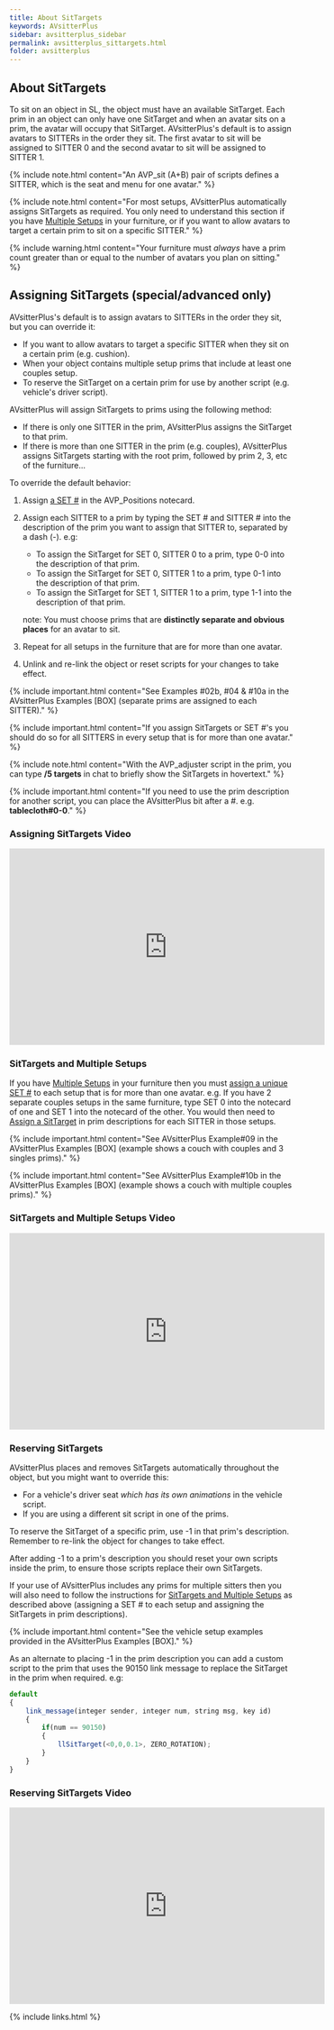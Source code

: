 ```yaml
---
title: About SitTargets
keywords: AVsitterPlus
sidebar: avsitterplus_sidebar
permalink: avsitterplus_sittargets.html
folder: avsitterplus
---
```


## About SitTargets

To sit on an object in SL, the object must have an available SitTarget. Each prim in an object can only have one SitTarget and when an avatar sits on a prim, the avatar will occupy that SitTarget. AVsitterPlus's default is to assign avatars to SITTERs in the order they sit. The first avatar to sit will be assigned to SITTER 0 and the second avatar to sit will be assigned to SITTER 1.

{% include note.html content="An AVP_sit (A+B) pair of scripts defines a SITTER, which is the seat and menu for one avatar." %}

{% include note.html content="For most setups, AVsitterPlus automatically assigns SitTargets as required. You only need to understand this section if you have [Multiple Setups](/avsitterplus_home.html#multiple-setups) in your furniture, or if you want to allow avatars to target a certain prim to sit on a specific SITTER." %}

{% include warning.html content="Your furniture must *always* have a prim count greater than or equal to the number of avatars you plan on sitting." %}

## Assigning SitTargets (special/advanced only)
AVsitterPlus's default is to assign avatars to SITTERs in the order they sit, but you can override it:

- If you want to allow avatars to target a specific SITTER when they sit on a certain prim (e.g. cushion).
- When your object contains multiple setup prims that include at least one couples setup.
- To reserve the SitTarget on a certain prim for use by another script (e.g. vehicle's driver script).

AVsitterPlus will assign SitTargets to prims using the following method:

- If there is only one SITTER in the prim, AVsitterPlus assigns the SitTarget to that prim.
- If there is more than one SITTER in the prim (e.g. couples), AVsitterPlus assigns SitTargets starting with the root prim, followed by prim 2, 3, etc of the furniture...

To override the default behavior:

1. Assign <a href="/avsitterplus_avp_positions.html#set">a SET #</a> in the AVP_Positions notecard.
2. Assign each SITTER to a prim by typing the SET # and SITTER # into the description of the prim you want to assign that SITTER to, separated by a dash (-). e.g:
    - To assign the SitTarget for SET 0, SITTER 0 to a prim, type 0-0 into the description of that prim.
    - To assign the SitTarget for SET 0, SITTER 1 to a prim, type 0-1 into the description of that prim.
    - To assign the SitTarget for SET 1, SITTER 1 to a prim, type 1-1 into the description of that prim.

    note: You must choose prims that are <b>distinctly separate and obvious places</b> for an avatar to sit.

3. Repeat for all setups in the furniture that are for more than one avatar.
4. Unlink and re-link the object or reset scripts for your changes to take effect.

{% include important.html content="See Examples #02b, #04 & #10a in the AVsitterPlus Examples [BOX] (separate prims are assigned to each SITTER)." %}

{% include important.html content="If you assign SitTargets or SET #'s you should do so for all SITTERS in every setup that is for more than one avatar." %}

{% include note.html content="With the AVP_adjuster script in the prim, you can type **/5 targets** in chat to briefly show the SitTargets in hovertext." %}

{% include important.html content="If you need to use the prim description for another script, you can place the AVsitterPlus bit after a #. e.g. **tablecloth#0-0**." %}

### Assigning SitTargets Video

<iframe height="349" src="https://www.youtube.com/embed/RYqGKGk21D8?rel=0" frameborder="0" width="560" allowfullscreen=""></iframe>

### SitTargets and Multiple Setups
If you have [Multiple Setups](/avsitterplus_home.html#multiple-setups) in your furniture then you must [assign a unique SET #](/avsitterplus_avp_positions.html#set) to each setup that is for more than one avatar. e.g. If you have 2 separate couples setups in the same furniture, type SET 0 into the notecard of one and SET 1 into the notecard of the other. You would then need to [Assign a SitTarget](/avsitterplus_sittargets.html#assigning-sittargets-specialadvanced-only) in prim descriptions for each SITTER in those setups.

{% include important.html content="See AVsitterPlus Example#09 in the AVsitterPlus Examples [BOX] (example shows a couch with couples and 3 singles prims)." %}

{% include important.html content="See AVsitterPlus Example#10b in the AVsitterPlus Examples [BOX] (example shows a couch with multiple couples prims)." %}

### SitTargets and Multiple Setups Video

<iframe height="349" src="https://www.youtube.com/embed/KilhfAQsrY4?rel=0" frameborder="0" width="560" allowfullscreen=""></iframe>

### Reserving SitTargets
AVsitterPlus places and removes SitTargets automatically throughout the object, but you might want to override this:

- For a vehicle's driver seat <i>which has its own animations</i> in the vehicle script.
- If you are using a different sit script in one of the prims.

To reserve the SitTarget of a specific prim, use -1 in that prim's description. Remember to re-link the object for changes to take effect.

After adding -1 to a prim's description you should reset your own scripts inside the prim, to ensure those scripts replace their own SitTargets.

If your use of AVsitterPlus includes any prims for multiple sitters then you will also need to follow the instructions for [SitTargets and Multiple Setups](/avsitterplus_sittargets.html#sittargets-and-multiple-setups) as described above (assigning a SET # to each setup and assigning the SitTargets in prim descriptions).

{% include important.html content="See the vehicle setup examples provided in the AVsitterPlus Examples [BOX]." %}

As an alternate to placing -1 in the prim description you can add a custom script to the prim that uses the 90150 link message to replace the SitTarget in the prim when required. e.g:

```js
default
{
    link_message(integer sender, integer num, string msg, key id)
    {
        if(num == 90150)
        {
            llSitTarget(<0,0,0.1>, ZERO_ROTATION);
        }
    }
}
```

### Reserving SitTargets Video

<iframe height="349" src="https://www.youtube.com/embed/zRD_Uwenh6c?rel=0" frameborder="0" width="560" allowfullscreen=""></iframe>

{% include links.html %}
